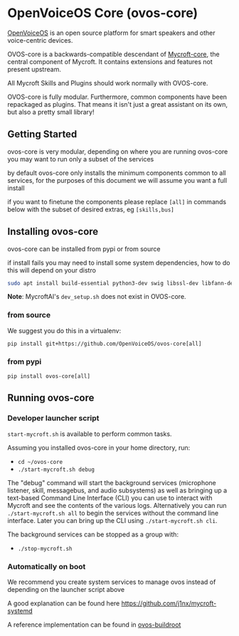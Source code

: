 # OpenVoiceOS Core (ovos-core)

[OpenVoiceOS](https://openvoiceos.com/) is an open source platform for smart speakers and other voice-centric devices.

OVOS-core is a backwards-compatible descendant of [Mycroft-core](https://github.com/MycroftAI/mycroft-core), the central component of Mycroft. It contains extensions and features not present upstream. 

All Mycroft Skills and Plugins should work normally with OVOS-core. 

OVOS-core is fully modular. Furthermore, common components have been repackaged as plugins. That means it isn't just a great assistant on its own, but also a pretty small library!


## Getting Started

ovos-core is very modular, depending on where you are running ovos-core you may want to run only a subset of the services

by default ovos-core only installs the minimum components common to all services, for the purposes of this document we will assume you want a full install

if you want to finetune the components please replace `[all]` in commands below with the subset of desired extras, eg `[skills,bus]`


## Installing ovos-core

ovos-core can be installed from pypi or from source

if install fails you may need to install some system dependencies, how to do this will depend on your distro

```bash
sudo apt install build-essential python3-dev swig libssl-dev libfann-dev portaudio19-dev libpulse-dev
```

**Note**: MycroftAI's `dev_setup.sh` does not exist in OVOS-core.

### from source

We suggest you do this in a virtualenv:

`pip install git+https://github.com/OpenVoiceOS/ovos-core[all]`

### from pypi

`pip install ovos-core[all]`

## Running ovos-core

### Developer launcher script

`start-mycroft.sh` is available to perform common tasks.


Assuming you installed ovos-core in your home directory, run:

- `cd ~/ovos-core`
- `./start-mycroft.sh debug`

The "debug" command will start the background services (microphone listener, skill, messagebus, and audio subsystems) as
well as bringing up a text-based Command Line Interface (CLI) you can use to interact with Mycroft and see the contents
of the various logs. Alternatively you can run `./start-mycroft.sh all` to begin the services without the command line
interface. Later you can bring up the CLI using `./start-mycroft.sh cli`.

The background services can be stopped as a group with:

- `./stop-mycroft.sh`

### Automatically on boot

We recommend you create system services to manage ovos instead of depending on the launcher script above

A good explanation can be found here https://github.com/j1nx/mycroft-systemd

A reference implementation can be found in [ovos-buildroot](https://github.com/OpenVoiceOS/ovos-buildroot/tree/develop/buildroot-external/rootfs-overlay/usr/lib/systemd/user)